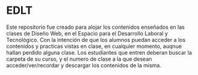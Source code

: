 # EDLT
Este repositorio fue creado para alojar los contenidos enseñados en las clases de Diseño Web, en el Espacio para el Desarrollo Laboral y Tecnológico.
Con la intención de que los alumnos puedan acceder a los contenidos y practicas vistas en clase, en cualquier momento, auqnue hallan perdido alguna clase.
Los estudiantes que entren deberan buscar la carpeta de su curso, y el numero de clase a la que desean acceder/ver/recordar y descargar los contenidos de la misma.

